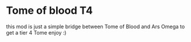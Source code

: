 # Tome of blood T4

this mod is just a simple bridge between Tome of Blood and Ars Omega to get a tier 4 Tome
enjoy :)
